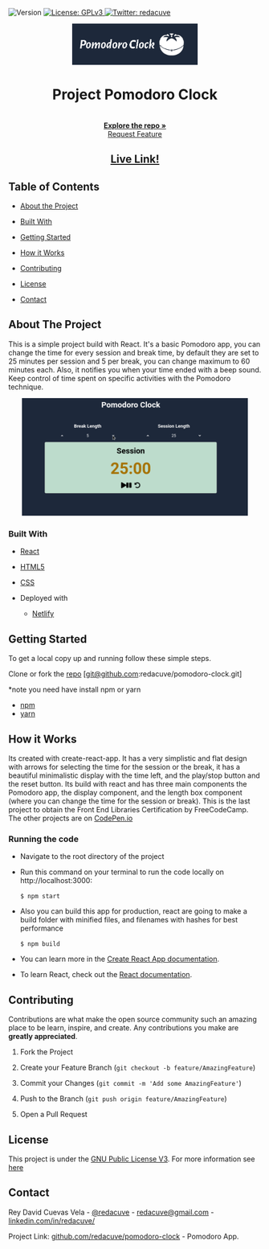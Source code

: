 <!-- Badges -->
<p>
  <img alt="Version" src="https://img.shields.io/badge/version-0.1-blue.svg?cacheSeconds=2592000" />
  <a href="#" target="_blank">
    <img alt="License: GPLv3 " src="https://img.shields.io/badge/License-GPL-yellow.svg" />
  </a>
  <a href="https://twitter.com/redacuve" target="_blank">
    <img alt="Twitter: redacuve " src="https://img.shields.io/twitter/follow/redacuve.svg?style=social" />
  </a>
</p>


<!-- Project Header -->
  <p align="center">
    <img src="pomodoro.png" width="250">
  <br>
  <h1 align="center">Project Pomodoro Clock</h1>
  <p align="center">
  <br>
   <a href="https://github.com/redacuve/pomodoro-clock"><strong>Explore the repo »</strong></a>
  <br>
    <a href="https://github.com/redacuve/pomodoro-clock/issues">Request Feature</a>
  </p>
  <h2 align="center"><a href="https://mypomodoro-clock.netlify.app/"><strong>Live Link!</strong></a></h2>

<!-- TABLE OF CONTENTS -->

## Table of Contents

* [About the Project](#about-the-project)

* [Built With](#built-with)

* [Getting Started](#getting-started)

* [How it Works](#how-it-works)

* [Contributing](#contributing)

* [License](#license)

* [Contact](#contact)

<!-- ABOUT THE PROJECT -->

## About The Project

This is a simple project build with React.
It's a basic Pomodoro app, you can change the time for every session and break time, by default they are set to 25 minutes per session and 5 per break, you can change maximum to 60 minutes each.
Also, it notifies you when your time ended with a beep sound.
Keep control of time spent on specific activities with the Pomodoro technique.

  <p align="center">
    <img src="pomodoro.gif" width="450">
  <br>

### Built With

* [React](https://reactjs.org/docs/getting-started.html)

* [HTML5](https://developer.mozilla.org/es/docs/HTML/HTML5)

* [CSS](https://developer.mozilla.org/es/docs/Web/CSS)

* Deployed with
    * [Netlify](https://docs.netlify.com/)

<!-- GETTING STARTED -->
## Getting Started

To get a local copy up and running follow these simple steps.

Clone or fork the <a href="https://github.com/redacuve/pomodoro-clock">repo</a> [git@github.com:redacuve/pomodoro-clock.git]

*note you need have install npm or yarn
* [npm](https://www.npmjs.com/get-npm)
* [yarn](https://classic.yarnpkg.com/en/docs/install)


<!-- HOW IT WORKS -->
## How it Works

Its created with create-react-app. It has a very simplistic and flat design with arrows for selecting the time for the session or the break, it has a beautiful minimalistic display with the time left, and the play/stop button and the reset button. Its build with react and has three main components the Pomodoro app, the display component, and the length box component (where you can change the time for the session or break).
This is the last project to obtain the Front End Libraries Certification by FreeCodeCamp. The other projects are on [CodePen.io](https://codepen.io/redacuve)

### Running the code

*   Navigate to the root directory of the project

*   Run this command on your terminal to run the code locally on http://localhost:3000:
    ```
    $ npm start
    ```
*   Also you can build this app for production, react are going to make a build folder with minified files, and filenames with hashes for best performance
    ```
    $ npm build
    ```
*   You can learn more in the [Create React App documentation](https://facebook.github.io/create-react-app/docs/getting-started).

* To learn React, check out the [React documentation](https://reactjs.org/).

<!-- CONTRIBUTING -->

## Contributing

Contributions are what make the open source community such an amazing place to be learn, inspire, and create. Any contributions you make are **greatly appreciated**.

1. Fork the Project

2. Create your Feature Branch (`git checkout -b feature/AmazingFeature`)

3. Commit your Changes (`git commit -m 'Add some AmazingFeature'`)

4. Push to the Branch (`git push origin feature/AmazingFeature`)

5. Open a Pull Request

<!-- LICENSE -->

## License

This project is under the <a href="https://www.gnu.org/licenses/gpl-3.0.html">GNU Public License V3</a>. For more information see <a href="https://github.com/redacuve/pomodoro-clock/blob/master/LICENSE">here</a>

<!-- CONTACT -->

## Contact

Rey David Cuevas Vela - [@redacuve](https://twitter.com/redacuve) - redacuve@gmail.com -[linkedin.com/in/redacuve/](https://www.linkedin.com/in/redacuve/)

Project Link: [github.com/redacuve/pomodoro-clock](https://github.com/redacuve/pomodoro-clock) - Pomodoro App.